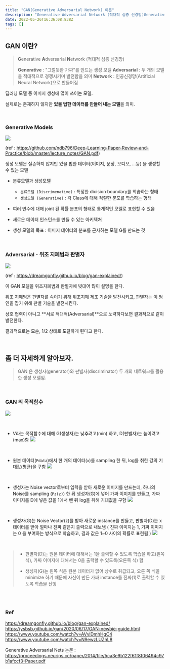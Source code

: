 ```yaml
---
title: "GAN(Generative Adversarial Network) 이론"
description: "Generative Adversarial Network (적대적 심층 신경망)Generative : "그럴듯한 가짜"를 만드는 생성 모델Adversarial : 두 개의 모델을 적대적으로 경쟁시키며 발전함을 의미Network : 인공신경망(Artificial Neura"
date: 2022-05-26T16:36:08.838Z
tags: []
---
```


## GAN 이란?
> **G**enerative **A**dversarial **N**etwork (적대적 심층 신경망)
> 
> **Generative** : "그럴듯한 가짜"를 만드는 생성 모델
> **Adversarial** : 두 개의 모델을 적대적으로 경쟁시키며 발전함을 의미
> **Network** : 인공신경망(Artificial Neural Network)으로 만들어짐


딥러닝 모델 중 이미지 생성에 많이 쓰이는 모델.

실제로는 존재하지 않지만 **있을 법한 데이터를 만들어 내는 모델**을 의미.



<br/>  

### Generative Models

![](/images/cc6fbb1d-0951-49cc-b5aa-3b3d870c6394-image.png)

(ref : https://github.com/ndb796/Deep-Learning-Paper-Review-and-Practice/blob/master/lecture_notes/GAN.pdf)

생성 모델은 실존하지 않지만 있을 법한 데이터(이미지, 문장, 오디오, ...등) 을 생성할 수 있는 모델

- 분류모델과 생성모델 
  - `분류모델 (Discrimenative)` : 특정한 dicision boundary를 학습하는 형태
  - `생성모델 (Generative)` : 각 Class에 대해 적절한 분포를 학습하는 형태

- 여러 변수에 대해 joint 된 확률 분포의 형태로 통계적인 모델로 표현할 수 있음

- 새로운 데이터 인스턴스를 만들 수 있는 아키텍처

- 생성 모델의 목표
	: 이미지 데이터의 분포를 근사하는 모델 G를 만드는 것




<br/>  

### Adversarial - 위조 지폐범과 판별자
![](/images/1d47994d-56f9-4cfc-a7fb-b4d4542bc1cf-image.png)

(ref : https://dreamgonfly.github.io/blog/gan-explained/)

이 GAN 모델을 위조지폐범과 판별자에 빗대어 많이 설명을 한다.

위조 지폐범은 판별자를 속이기 위해 위조지폐 제조 기술을 발전시키고,
판별자는 이 범인을 잡기 위해 판별 기술을 발전시킨다.

상호 협력이 아니고 **서로 적대적(Adversarial)**으로 노력하다보면 결과적으로 같이 발전한다.

결과적으로는 모순, 1/2 상태로 도달하게 된다고 한다.


<br/>  


## 좀 더 자세하게 알아보자.

> GAN 은 생성자(generator)와 판별자(discriminator) 두 개의 네트워크를 활용한 생성 모델임.

<br/>  

### GAN 의 목적함수
![](/images/ffac9bba-854b-4588-9e7a-79e1f0360eef-image.png)

<br/>  


- V라는 목적함수에 대해 G(생성자)는 낮추려고(min) 하고, D(판별자)는 높이려고(max)함
	![](/images/ef7e4363-f5a1-437a-82d6-a8044228b44b-image.png)
    
<br/>  


- 원본 데이터(`Pdata`)에서 한 개의 데이터(`x`)를 sampling 한 뒤,
log를 취한 값의 기대값(평균)을 구함
  ![](/images/7909f4ac-bd81-4201-a190-3bc0baebe85c-image.png)

<br/>  

- 생성자는 Noise vector로부터 입력을 받아 새로운 이미지를 만드는데,
하나의 Noise를 sampling (`Pz(z)`) 한 뒤 생성자(G)에 넣어 가짜 이미지를 만들고,
가짜 이미지를 D에 넣은 값을 1에서 뺀 뒤 log을 취해 기대값을 구함
	![](/images/651c7da4-2bdf-43e6-80a0-1e8f3b3cf43e-image.png)

<br/>  



- 생성자(G)는 Noise Vector(z)를 받아 새로운 instance를 만들고,
판별자(D)는 x 데이터를 받아 얼마나 진짜 같은지 출력으로 내보냄
( 진짜 이미지는 1, 가짜 이미지는 0 을 부여하는 방식으로 학습하고,
결과 값은 1~0 사이의 확률로 표현됨 ) 
  ![](/images/7874373e-32b2-465a-a129-530e720e929e-image.png)

<br/>  


> - 판별자(D)는 원본 데이터에 대해서는 1을 출력할 수 있도록 학습을 하고(왼쪽 식), 가짜 이미지에 대해서는 0을 출력할 수 있도록(오른쪽 식) 함 
> 
>
> - 생성자(G)는 왼쪽 식은 원본 데이터가 없어 상수로 취급되고, 오른 쪽 식을 minimize 하기 때문에 자신이 만든 가짜 instance를 진짜(1)로 출력할 수 있도록 학습을 진행

<br/>  

<br/>  





### Ref
https://dreamgonfly.github.io/blog/gan-explained/
https://ysbsb.github.io/gan/2020/06/17/GAN-newbie-guide.html
https://www.youtube.com/watch?v=AVvlDmhHgC4
https://www.youtube.com/watch?v=N9ewzLUZhL8

Generative Adversarial Nets 논문 : https://proceedings.neurips.cc/paper/2014/file/5ca3e9b122f61f8f06494c97b1afccf3-Paper.pdf